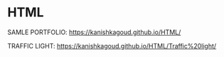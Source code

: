 # HTML

SAMLE PORTFOLIO:
https://kanishkagoud.github.io/HTML/

TRAFFIC LIGHT:
https://kanishkagoud.github.io/HTML/Traffic%20light/
